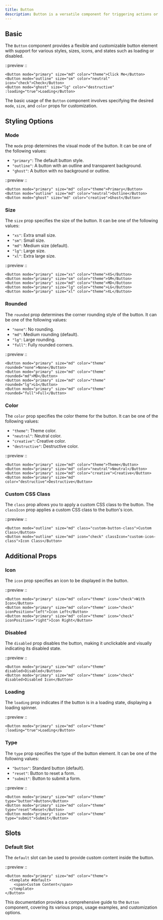 ```yaml
---
title: Button
description: Button is a versatile component for triggering actions or events.
---
```


## Basic

The `Button` component provides a flexible and customizable button element with support for various styles, sizes, icons, and states such as loading or disabled.

::preview
<DemoButtonBasic/>
::

```vue
<Button mode="primary" size="md" color="theme">Click Me</Button>
<Button mode="outline" size="sm" color="neutral" icon="check">Check</Button>
<Button mode="ghost" size="lg" color="destructive" :loading="true">Loading</Button>
```

The basic usage of the `Button` component involves specifying the desired `mode`, `size`, and `color` props for customization.

## Styling Options

### Mode

The `mode` prop determines the visual mode of the button. It can be one of the following values:
- `"primary"`: The default button style.
- `"outline"`: A button with an outline and transparent background.
- `"ghost"`: A button with no background or outline.

::preview
<DemoButtonMode/>
::

```vue
<Button mode="primary" size="md" color="theme">Primary</Button>
<Button mode="outline" size="md" color="neutral">Outline</Button>
<Button mode="ghost" size="md" color="creative">Ghost</Button>
```

### Size

The `size` prop specifies the size of the button. It can be one of the following values:
- `"xs"`: Extra small size.
- `"sm"`: Small size.
- `"md"`: Medium size (default).
- `"lg"`: Large size.
- `"xl"`: Extra large size.

::preview
<DemoButtonSize/>
::

```vue
<Button mode="primary" size="xs" color="theme">XS</Button>
<Button mode="primary" size="sm" color="theme">SM</Button>
<Button mode="primary" size="md" color="theme">MD</Button>
<Button mode="primary" size="lg" color="theme">LG</Button>
<Button mode="primary" size="xl" color="theme">XL</Button>
```

### Rounded

The `rounded` prop determines the corner rounding style of the button. It can be one of the following values:
- `"none"`: No rounding.
- `"md"`: Medium rounding (default).
- `"lg"`: Large rounding.
- `"full"`: Fully rounded corners.

::preview
<DemoButtonRounded/>
::

```vue
<Button mode="primary" size="md" color="theme" rounded="none">None</Button>
<Button mode="primary" size="md" color="theme" rounded="md">MD</Button>
<Button mode="primary" size="md" color="theme" rounded="lg">LG</Button>
<Button mode="primary" size="md" color="theme" rounded="full">Full</Button>
```

### Color

The `color` prop specifies the color theme for the button. It can be one of the following values:
- `"theme"`: Theme color.
- `"neutral"`: Neutral color.
- `"creative"`: Creative color.
- `"destructive"`: Destructive color.

::preview
<DemoButtonColor/>
::

```vue
<Button mode="primary" size="md" color="theme">Theme</Button>
<Button mode="primary" size="md" color="neutral">Neutral</Button>
<Button mode="primary" size="md" color="creative">Creative</Button>
<Button mode="primary" size="md" color="destructive">Destructive</Button>
```

### Custom CSS Class

The `class` prop allows you to apply a custom CSS class to the button. The `classIcon` prop applies a custom CSS class to the button's icon.

::preview
<DemoButtonCustomClass/>
::

```vue
<Button mode="outline" size="md" class="custom-button-class">Custom Class</Button>
<Button mode="outline" size="md" icon="check" classIcon="custom-icon-class">Icon Class</Button>
```

## Additional Props

### Icon

The `icon` prop specifies an icon to be displayed in the button.

::preview
<DemoButtonIcon/>
::

```vue
<Button mode="primary" size="md" color="theme" icon="check">With Icon</Button>
<Button mode="primary" size="md" color="theme" icon="check" iconPosition="left">Icon Left</Button>
<Button mode="primary" size="md" color="theme" icon="check" iconPosition="right">Icon Right</Button>
```

### Disabled

The `disabled` prop disables the button, making it unclickable and visually indicating its disabled state.

::preview
<DemoButtonDisabled/>
::

```vue
<Button mode="primary" size="md" color="theme" disabled>Disabled</Button>
<Button mode="primary" size="md" color="theme" icon="check" disabled>Disabled Icon</Button>
```

### Loading

The `loading` prop indicates if the button is in a loading state, displaying a loading spinner.

::preview
<DemoButtonLoading/>
::

```vue
<Button mode="primary" size="md" color="theme" :loading="true">Loading</Button>
```

### Type

The `type` prop specifies the type of the button element. It can be one of the following values:
- `"button"`: Standard button (default).
- `"reset"`: Button to reset a form.
- `"submit"`: Button to submit a form.

::preview
<DemoButtonType/>
::

```vue
<Button mode="primary" size="md" color="theme" type="button">Button</Button>
<Button mode="primary" size="md" color="theme" type="reset">Reset</Button>
<Button mode="primary" size="md" color="theme" type="submit">Submit</Button>
```

## Slots

### Default Slot

The `default` slot can be used to provide custom content inside the button.

::preview
<DemoButtonSlot/>
::

```vue
<Button mode="primary" size="md" color="theme">
  <template #default>
    <span>Custom Content</span>
  </template>
</Button>
```

This documentation provides a comprehensive guide to the `Button` component, covering its various props, usage examples, and customization options.
